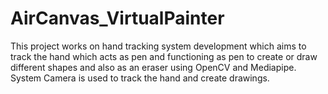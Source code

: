 # AirCanvas_VirtualPainter
This project works on hand tracking system development which aims to track the hand which acts as pen and functioning as pen to create or draw different shapes and also as an eraser using OpenCV and Mediapipe. System Camera is used to track the hand and create drawings.
